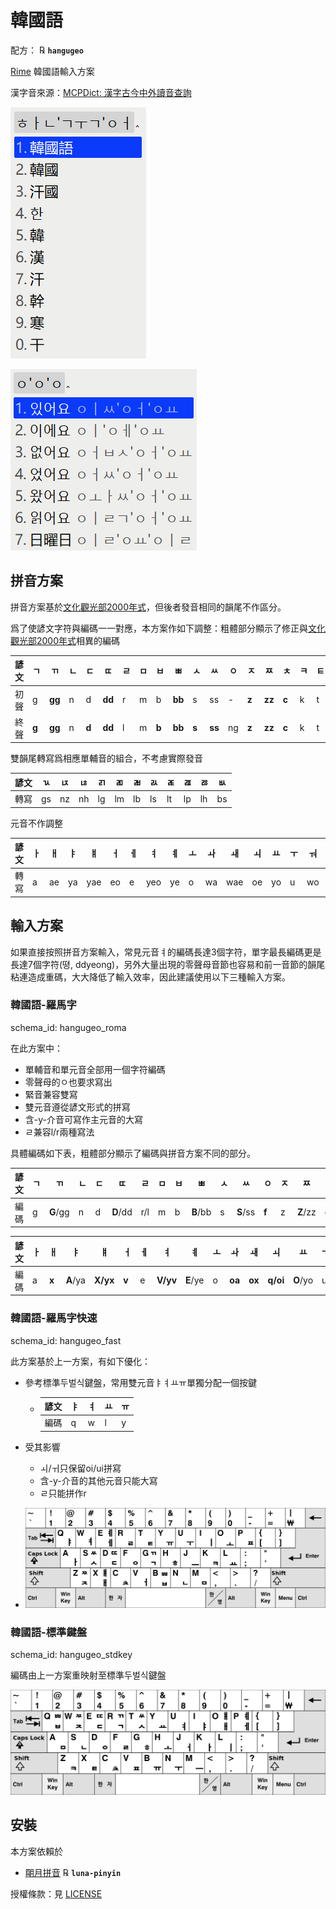 # 韓國語

配方： ℞ **`hangugeo`**

[Rime](https://rime.im) 韓國語輸入方案

漢字音來源：[MCPDict: 漢字古今中外讀音查詢](https://github.com/MaigoAkisame/MCPDict/tree/master/assets/databases/mcpdict.zip)

![](demo/hangugfv.PNG)

![](demo/fff.PNG)

## 拼音方案

拼音方案基於[文化觀光部2000年式](https://zh.wikipedia.org/wiki/%E6%96%87%E5%8C%96%E8%A7%82%E5%85%89%E9%83%A82000%E5%B9%B4%E5%BC%8F)，但後者發音相同的韻尾不作區分。

爲了使諺文字符與編碼一一對應，本方案作如下調整：粗體部分顯示了修正與[文化觀光部2000年式](https://zh.wikipedia.org/wiki/%E6%96%87%E5%8C%96%E8%A7%82%E5%85%89%E9%83%A82000%E5%B9%B4%E5%BC%8F)相異的編碼

| 諺文 | ㄱ    | ㄲ     | ㄴ   | ㄷ    | ㄸ     | ㄹ   | ㅁ   | ㅂ    | ㅃ     | ㅅ    | ㅆ     | ㅇ   | ㅈ    | ㅉ     | ㅊ    | ㅋ   | ㅌ   | ㅍ   | ㅎ    |
| ---- | ----- | ------ | ---- | ----- | ------ | ---- | ---- | ----- | ------ | ----- | ------ | ---- | ----- | ------ | ----- | ---- | ---- | ---- | ----- |
| 初聲 | g     | **gg** | n    | d     | **dd** | r    | m    | b     | **bb** | s     | ss     | -    | **z** | **zz** | **c** | k    | t    | p    | h     |
| 終聲 | **g** | **gg** | n    | **d** | **dd** | l    | m    | **b** | **bb** | **s** | **ss** | ng   | **z** | **zz** | **c** | k    | t    | p    | **h** |

雙韻尾轉寫爲相應單輔音的組合，不考慮實際發音

| 諺文 | ㄳ   | ㄵ   | ㄶ   | ㄺ   | ㄻ   | ㄼ   | ㄽ   | ㄾ   | ㄿ   | ㅀ   | ㅄ   |
| ---- | ---- | ---- | ---- | ---- | ---- | ---- | ---- | ---- | ---- | ---- | ---- |
| 轉寫 | gs   | nz   | nh   | lg   | lm   | lb   | ls   | lt   | lp   | lh   | bs   |

元音不作調整

| 諺文 | ㅏ   | ㅐ   | ㅑ   | ㅒ   | ㅓ   | ㅔ   | ㅕ   | ㅖ   | ㅗ   | ㅘ   | ㅙ   | ㅚ   | ㅛ   | ㅜ   | ㅝ   | ㅞ   | ㅟ   | ㅠ   | ㅡ   | ㅢ   | ㅣ   |
| ------------------------------------------ | ---- | ---- | ---- | ---- | ---- | ---- | ---- | ---- | ---- | ---- | ---- | ---- | ---- | ---- | ---- | ---- | ---- | ---- | ---- | ---- | ---- |
| 轉寫                                       | a    | ae   | ya   | yae  | eo   | e    | yeo  | ye   | o    | wa   | wae  | oe   | yo   | u    | wo   | we   | wi   | yu   | eu   | ui   | i    |

## 輸入方案

如果直接按照拼音方案輸入，常見元音ㅕ的編碼長達3個字符，單字最長編碼更是長達7個字符(뗭, ddyeong)，另外大量出現的零聲母音節也容易和前一音節的韻尾粘連造成重碼，大大降低了輸入效率，因此建議使用以下三種輸入方案。

### 韓國語-羅馬字

schema_id: hangugeo_roma

在此方案中：

- 單輔音和單元音全部用一個字符編碼
- 零聲母的ㅇ也要求寫出
- 緊音兼容雙寫
- 雙元音遵從諺文形式的拼寫
- 含-y-介音可寫作主元音的大寫
- ㄹ兼容l/r兩種寫法

具體編碼如下表，粗體部分顯示了編碼與拼音方案不同的部分。

| 諺文 | ㄱ   | ㄲ     | ㄴ   | ㄷ   | ㄸ     | ㄹ   | ㅁ   | ㅂ   | ㅃ     | ㅅ   | ㅆ   | ㅇ   | ㅈ    | ㅉ     | ㅊ    | ㅋ   | ㅌ   | ㅍ   | ㅎ   |
| ---- | ---- | ------ | ---- | ---- | ------ | ---- | ---- | ---- | ------ | ---- | ---- | ---- | ----- | ------ | ----- | ---- | ---- | ---- | ---- |
| 編碼 | g    | **G**/gg | n    | d    | **D**/dd | r/l  | m    | b    | **B**/bb | s    | **S**/ss | **f** | z | **Z**/zz | c | k    | t    | p    | h    |

| 諺文 | ㅏ   | ㅐ    | ㅑ       | ㅒ       | ㅓ    | ㅔ   | ㅕ       | ㅖ       | ㅗ   | ㅘ     | ㅙ     | ㅚ       | ㅛ       | ㅜ   | ㅝ     | ㅞ     | ㅟ       | ㅠ       | ㅡ    | ㅢ     | ㅣ   |
| ---- | ---- | ----- | -------- | -------- | ----- | ---- | -------- | -------- | ---- | ------ | ------ | -------- | -------- | ---- | ------ | ------ | -------- | -------- | ----- | ------ | ---- |
| 編碼 | a    | **x** | **A**/ya | **X/yx** | **v** | e    | **V/yv** | **E**/ye | o    | **oa** | **ox** | **q/oi** | **O**/yo | u    | **uv** | **ue** | **w/ui** | **U**/yu | **j** | **ji** | i    |

### 韓國語-羅馬字快速

schema_id: hangugeo_fast

此方案基於上一方案，有如下優化：

- 參考標準두벌식鍵盤，常用雙元音ㅑㅕㅛㅠ單獨分配一個按鍵

  - | 諺文 | ㅑ   | ㅕ   | ㅛ   | ㅠ   |
    | ---- | ---- | ---- | ---- | ---- |
    | 編碼 | q    | w    | l    | y    |

- 受其影響

  - ㅚ/ㅟ只保留oi/ui拼寫
  - 含-y-介音的其他元音只能大寫
  - ㄹ只能拼作r
  
- ![](keyboard/key.png)

### 韓國語-標準鍵盤

schema_id: hangugeo_stdkey

編碼由上一方案重映射至標準두벌식鍵盤

![](keyboard/stdkey.png)

## 安裝

本方案依賴於

  - [朙月拼音](https://github.com/rime/rime-luna-pinyin) ℞ **`luna-pinyin`**

授權條款：見 [LICENSE](LICENSE)
